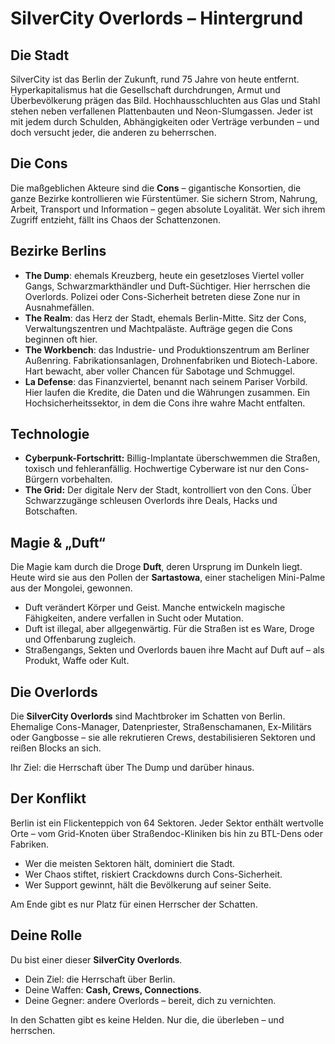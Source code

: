 # SilverCity Overlords – Hintergrund

## Die Stadt
SilverCity ist das Berlin der Zukunft, rund 75 Jahre von heute entfernt. Hyperkapitalismus hat die Gesellschaft durchdrungen, Armut und Überbevölkerung prägen das Bild. Hochhausschluchten aus Glas und Stahl stehen neben verfallenen Plattenbauten und Neon-Slumgassen. Jeder ist mit jedem durch Schulden, Abhängigkeiten oder Verträge verbunden – und doch versucht jeder, die anderen zu beherrschen.

## Die Cons
Die maßgeblichen Akteure sind die **Cons** – gigantische Konsortien, die ganze Bezirke kontrollieren wie Fürstentümer. Sie sichern Strom, Nahrung, Arbeit, Transport und Information – gegen absolute Loyalität. Wer sich ihrem Zugriff entzieht, fällt ins Chaos der Schattenzonen.

## Bezirke Berlins
- **The Dump**: ehemals Kreuzberg, heute ein gesetzloses Viertel voller Gangs, Schwarzmarkthändler und Duft-Süchtiger. Hier herrschen die Overlords. Polizei oder Cons-Sicherheit betreten diese Zone nur in Ausnahmefällen.  
- **The Realm**: das Herz der Stadt, ehemals Berlin-Mitte. Sitz der Cons, Verwaltungszentren und Machtpaläste. Aufträge gegen die Cons beginnen oft hier.  
- **The Workbench**: das Industrie- und Produktionszentrum am Berliner Außenring. Fabrikationsanlagen, Drohnenfabriken und Biotech-Labore. Hart bewacht, aber voller Chancen für Sabotage und Schmuggel.  
- **La Defense**: das Finanzviertel, benannt nach seinem Pariser Vorbild. Hier laufen die Kredite, die Daten und die Währungen zusammen. Ein Hochsicherheitssektor, in dem die Cons ihre wahre Macht entfalten.

## Technologie
- **Cyberpunk-Fortschritt:** Billig-Implantate überschwemmen die Straßen, toxisch und fehleranfällig. Hochwertige Cyberware ist nur den Cons-Bürgern vorbehalten.  
- **The Grid:** Der digitale Nerv der Stadt, kontrolliert von den Cons. Über Schwarzzugänge schleusen Overlords ihre Deals, Hacks und Botschaften.

## Magie & „Duft“
Die Magie kam durch die Droge **Duft**, deren Ursprung im Dunkeln liegt. Heute wird sie aus den Pollen der **Sartastowa**, einer stacheligen Mini-Palme aus der Mongolei, gewonnen. 

- Duft verändert Körper und Geist. Manche entwickeln magische Fähigkeiten, andere verfallen in Sucht oder Mutation.  
- Duft ist illegal, aber allgegenwärtig. Für die Straßen ist es Ware, Droge und Offenbarung zugleich.  
- Straßengangs, Sekten und Overlords bauen ihre Macht auf Duft auf – als Produkt, Waffe oder Kult.

## Die Overlords
Die **SilverCity Overlords** sind Machtbroker im Schatten von Berlin. Ehemalige Cons-Manager, Datenpriester, Straßenschamanen, Ex-Militärs oder Gangbosse – sie alle rekrutieren Crews, destabilisieren Sektoren und reißen Blocks an sich.  

Ihr Ziel: die Herrschaft über The Dump und darüber hinaus.  

## Der Konflikt
Berlin ist ein Flickenteppich von 64 Sektoren. Jeder Sektor enthält wertvolle Orte – vom Grid-Knoten über Straßendoc-Kliniken bis hin zu BTL-Dens oder Fabriken. 

- Wer die meisten Sektoren hält, dominiert die Stadt.  
- Wer Chaos stiftet, riskiert Crackdowns durch Cons-Sicherheit.  
- Wer Support gewinnt, hält die Bevölkerung auf seiner Seite.  

Am Ende gibt es nur Platz für einen Herrscher der Schatten.

## Deine Rolle
Du bist einer dieser **SilverCity Overlords**.  
- Dein Ziel: die Herrschaft über Berlin.  
- Deine Waffen: **Cash, Crews, Connections**.  
- Deine Gegner: andere Overlords – bereit, dich zu vernichten.  

In den Schatten gibt es keine Helden. Nur die, die überleben – und herrschen.


